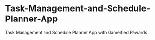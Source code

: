# Task-Management-and-Schedule-Planner-App
Task Management and Schedule Planner App with Gameified Rewards
